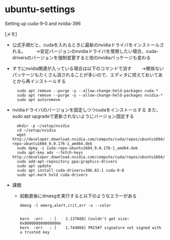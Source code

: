 # ubuntu-settings
Setting up cuda-9-0 and nvidia-396

[メモ]
- 公式手順だと、cudaを入れるときに最新のnvidiaドライバをインストールされる。
　　→安定バージョンのnvidiaドライバを使用したい場合、cuda-driversのバージョンを強制変更すると他のnvidiaパっケージも変わる
- すでにnvidia関連が入っている場合は以下のコマンドで消す
　　→関係ないパッケージもたくさん消されることが多いので、エディタに控えておいてあとから再インストールする

		sudo apt remove --purge -y --allow-change-held-packages cuda-*
		sudo apt remove --purge -y --allow-change-held-packages nvidia-*
		sudo apt autoremove

- nvidiaドライバのバージョンを固定しつつcudaをインストールする
  また、sudo apt upgradeで更新されないようにバージョン固定する

		mkdir -p ~/setup/nvidia
		cd ~/setup/nvidia
		wget http://developer.download.nvidia.com/compute/cuda/repos/ubuntu1604/x86_64/cuda-repo-ubuntu1604_9.0.176-1_amd64.deb
		sudo dpkg -i cuda-repo-ubuntu1604_9.0.176-1_amd64.deb
		sudo apt-key adv --fetch-keys http://developer.download.nvidia.com/compute/cuda/repos/ubuntu1604/x86_64/7fa2af80.pub
		sudo add-apt-repository ppa:graphics-drivers
		sudo apt update
		sudo apt install cuda-drivers=396.82-1 cuda-9-0
		sudo apt-mark hold cuda-drivers


- 課題
  - 起動直後にdmesgを実行すると以下のようなエラーがある

		dmesg -l emerg,alert,crit,err -x --color


		kern  :err   : [    1.137608] Couldn't get size: 0x800000000000000e
		kern  :err   : [    1.744866] PKCS#7 signature not signed with a trusted key




